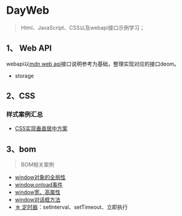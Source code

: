 # DayWeb
> Html、JavaScript、CSS以及webapi接口示例学习；

## 1、 Web API
webapi以[mdn web api](https://developer.mozilla.org/zh-CN/docs/Web/API)接口说明参考为基础，整理实现对应的接口deom。
- storage

## 2、CSS
### 样式案例汇总
- [CSS实现垂直居中方案](css3/case/VerticalCenter.html)

## 3、bom
> BOM相关案例
- [window对象的全局性](bom/window.html)
- [window.onload事件](bom/events.html)
- [window宽、高属性](bom/whProperties.html)
- [window对话框方法](bom/dialogMethods.html)
- [☆ 定时器](bom/timer.html)：setInterval、setTimeout、立即执行
